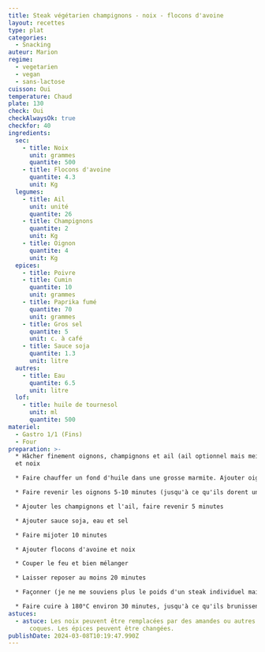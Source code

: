 ```yaml
---
title: Steak végétarien champignons - noix - flocons d'avoine
layout: recettes
type: plat
categories:
  - Snacking
auteur: Marion
regime:
  - vegetarien
  - vegan
  - sans-lactose
cuisson: Oui
temperature: Chaud
plate: 130
check: Oui
checkAlwaysOk: true
checkfor: 40
ingredients:
  sec:
    - title: Noix
      unit: grammes
      quantite: 500
    - title: Flocons d'avoine
      quantite: 4.3
      unit: Kg
  legumes:
    - title: Ail
      unit: unité
      quantite: 26
    - title: Champignons
      quantite: 2
      unit: Kg
    - title: Oignon
      quantite: 4
      unit: Kg
  epices:
    - title: Poivre
    - title: Cumin
      quantite: 10
      unit: grammes
    - title: Paprika fumé
      quantite: 70
      unit: grammes
    - title: Gros sel
      quantite: 5
      unit: c. à café
    - title: Sauce soja
      quantite: 1.3
      unit: litre
  autres:
    - title: Eau
      quantite: 6.5
      unit: litre
  lof:
    - title: huile de tournesol
      unit: ml
      quantite: 500
materiel:
  - Gastro 1/1 (Fins)
  - Four
preparation: >-
  * Hâcher finement oignons, champignons et ail (ail optionnel mais meilleur),
  et noix

  * Faire chauffer un fond d'huile dans une grosse marmite. Ajouter oignons et épices.

  * Faire revenir les oignons 5-10 minutes (jusqu'à ce qu'ils dorent un peu)

  * Ajouter les champignons et l'ail, faire revenir 5 minutes

  * Ajouter sauce soja, eau et sel

  * Faire mijoter 10 minutes

  * Ajouter flocons d'avoine et noix

  * Couper le feu et bien mélanger

  * Laisser reposer au moins 20 minutes

  * Façonner (je ne me souviens plus le poids d'un steak individuel mais peser le tout et calculer, c'est assez généreux). Mettre de l'huile sur les deux faces du steak (au pinceau c'est le mieux)

  * Faire cuire à 180°C environ 30 minutes, jusqu'à ce qu'ils brunissent un peu. Retourner en milieu de cuisson.
astuces:
  - astuce: Les noix peuvent être remplacées par des amandes ou autres fruits à
      coques. Les épices peuvent être changées.
publishDate: 2024-03-08T10:19:47.990Z
---
```

